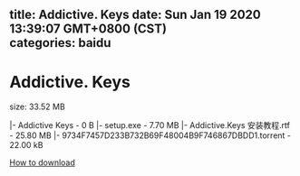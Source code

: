 
title: Addictive. Keys
date: Sun Jan 19 2020 13:39:07 GMT+0800 (CST)    
categories: baidu
---

# Addictive. Keys
size: 33.52 MB
 
 
|- Addictive Keys - 0 B
|- setup.exe - 7.70 MB
|- Addictive.Keys  安装教程.rtf - 25.80 MB
|- 9734F7457D233B732B69F48004B9F746867DBDD1.torrent - 22.00 kB

[How to download](https://bpcam.bemobtrk.com/go/2ceec3aa-1ca2-46d6-b9ff-aaa5c184517c?jno=4390)
